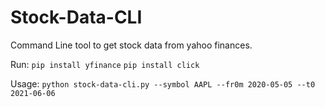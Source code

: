 # Stock-Data-CLI

Command Line tool to get stock data from yahoo finances.

Run: 
`pip install yfinance`
`pip install click`

Usage:
`python stock-data-cli.py --symbol AAPL --fr0m 2020-05-05 --t0 2021-06-06`

